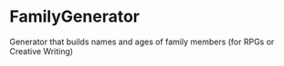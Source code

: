 # FamilyGenerator
Generator that builds names and ages of family members (for RPGs or Creative Writing)
